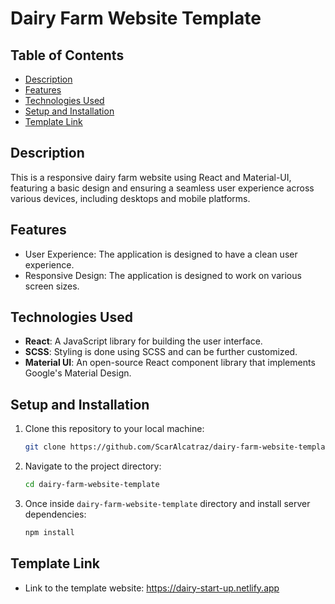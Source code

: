 # Dairy Farm Website Template

## Table of Contents

- [Description](#description)
- [Features](#features)
- [Technologies Used](#technologies-used)
- [Setup and Installation](#setup-and-installation)
- [Template Link](#template-link)

## Description

This is a responsive dairy farm website using React and Material-UI, featuring a basic design and ensuring a seamless user experience across various devices, including desktops and mobile platforms.

## Features

- User Experience: The application is designed to have a clean user experience.
- Responsive Design: The application is designed to work on various screen sizes.

## Technologies Used

- **React**: A JavaScript library for building the user interface.
- **SCSS**: Styling is done using SCSS and can be further customized.
- **Material UI**: An open-source React component library that implements Google's Material Design.

## Setup and Installation

1. Clone this repository to your local machine:

   ```bash
   git clone https://github.com/ScarAlcatraz/dairy-farm-website-template.git
   

2. Navigate to the project directory:

   ```bash
   cd dairy-farm-website-template

3. Once inside `dairy-farm-website-template` directory and install server dependencies:

   ```bash
   npm install

## Template Link

- Link to the template website: https://dairy-start-up.netlify.app
